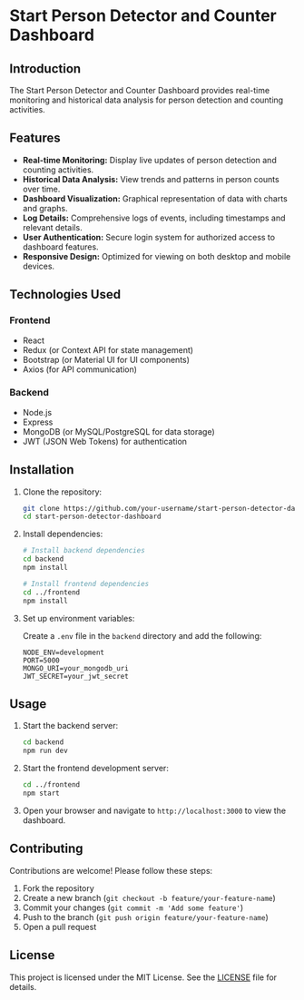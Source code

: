 # Start Person Detector and Counter Dashboard

## Introduction

The Start Person Detector and Counter Dashboard provides real-time monitoring and historical data analysis for person detection and counting activities.

## Features

- **Real-time Monitoring:** Display live updates of person detection and counting activities.
- **Historical Data Analysis:** View trends and patterns in person counts over time.
- **Dashboard Visualization:** Graphical representation of data with charts and graphs.
- **Log Details:** Comprehensive logs of events, including timestamps and relevant details.
- **User Authentication:** Secure login system for authorized access to dashboard features.
- **Responsive Design:** Optimized for viewing on both desktop and mobile devices.

## Technologies Used

### Frontend
- React
- Redux (or Context API for state management)
- Bootstrap (or Material UI for UI components)
- Axios (for API communication)

### Backend
- Node.js
- Express
- MongoDB (or MySQL/PostgreSQL for data storage)
- JWT (JSON Web Tokens) for authentication

## Installation

1. Clone the repository:

    ```sh
    git clone https://github.com/your-username/start-person-detector-dashboard.git
    cd start-person-detector-dashboard
    ```

2. Install dependencies:

    ```sh
    # Install backend dependencies
    cd backend
    npm install

    # Install frontend dependencies
    cd ../frontend
    npm install
    ```

3. Set up environment variables:

    Create a `.env` file in the `backend` directory and add the following:

    ```env
    NODE_ENV=development
    PORT=5000
    MONGO_URI=your_mongodb_uri
    JWT_SECRET=your_jwt_secret
    ```

## Usage

1. Start the backend server:

    ```sh
    cd backend
    npm run dev
    ```

2. Start the frontend development server:

    ```sh
    cd ../frontend
    npm start
    ```

3. Open your browser and navigate to `http://localhost:3000` to view the dashboard.

## Contributing

Contributions are welcome! Please follow these steps:

1. Fork the repository
2. Create a new branch (`git checkout -b feature/your-feature-name`)
3. Commit your changes (`git commit -m 'Add some feature'`)
4. Push to the branch (`git push origin feature/your-feature-name`)
5. Open a pull request

## License

This project is licensed under the MIT License. See the [LICENSE](LICENSE) file for details.
